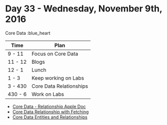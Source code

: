 # Day 33 - Wednesday, November 9th, 2016

Core Data :blue_heart


Time        |   Plan   |
----------------|-------
9 - 11 | Focus on Core Data
11 - 12      | Blogs 
12 - 1    | Lunch
1 - 3 | Keep working on Labs
3 - 430     | Core Data Relationships
430 - 6 | Work on Labs

* [Core Data - Relationship Apple Doc](https://developer.apple.com/library/content/documentation/Cocoa/Conceptual/CoreData/HowManagedObjectsarerelated.html)
* [Core Data Relationship with Fetching](https://code.tutsplus.com/tutorials/core-data-and-swift-relationships-and-more-fetching--cms-25070)
* [Core Data Entities and Relationships](https://cocoacasts.com/data-model-entities-and-relationships/)

